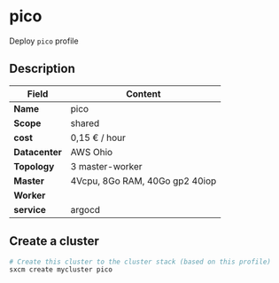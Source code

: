 # pico

Deploy `pico` profile

## Description

| Field          | Content                          |
| -------------- | -------------------------------- |
| **Name**       | pico                             |
| **Scope**      | shared                           |
| **cost**       | 0,15 € / hour                    |
| **Datacenter** | AWS Ohio                         |
| **Topology**   | 3 master-worker                  |
| **Master**     | 4Vcpu,  8Go RAM, 40Go gp2  40iop |
| **Worker**     |                                  |
| **service**    | argocd                           |

## Create a cluster

```bash
# Create this cluster to the cluster stack (based on this profile)
sxcm create mycluster pico
```
